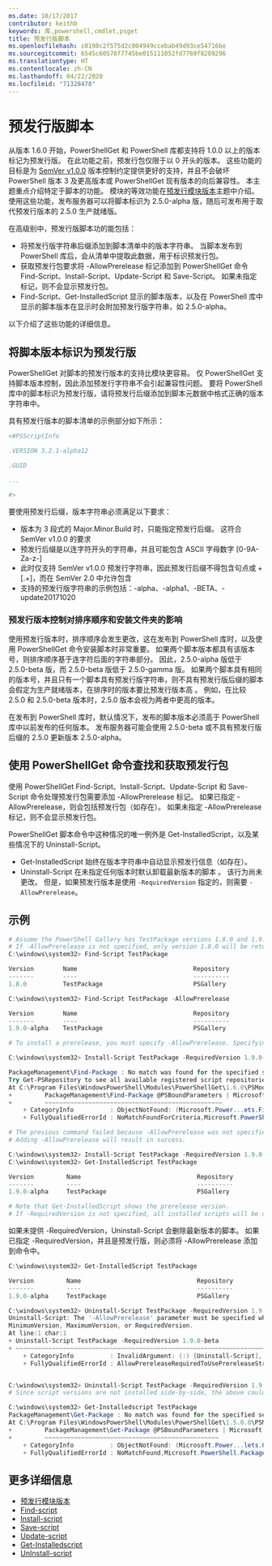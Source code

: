 ```yaml
---
ms.date: 10/17/2017
contributor: keithb
keywords: 库,powershell,cmdlet,psget
title: 预发行版脚本
ms.openlocfilehash: c0198c2f575d2c004949ccebab49d93ce54716be
ms.sourcegitcommit: 6545c60578f7745be015111052fd7769f8289296
ms.translationtype: HT
ms.contentlocale: zh-CN
ms.lasthandoff: 04/22/2020
ms.locfileid: "71328478"
---
```

# <a name="prerelease-versions-of-scripts"></a>预发行版脚本

从版本 1.6.0 开始，PowerShellGet 和 PowerShell 库都支持将 1.0.0 以上的版本标记为预发行版。 在此功能之前，预发行包仅限于以 0 开头的版本。 这些功能的目标是为 [SemVer v1.0.0](http://semver.org/spec/v1.0.0.html) 版本控制约定提供更好的支持，并且不会破坏 PowerShell 版本 3 及更高版本或 PowerShellGet 现有版本的向后兼容性。 本主题重点介绍特定于脚本的功能。 模块的等效功能在[预发行模块版本](module-prerelease-support.md)主题中介绍。 使用这些功能，发布服务器可以将脚本标识为 2.5.0-alpha 版，随后可发布用于取代预发行版本的 2.5.0 生产就绪版。

在高级别中，预发行版脚本功的能包括：

- 将预发行版字符串后缀添加到脚本清单中的版本字符串。 当脚本发布到 PowerShell 库后，会从清单中提取此数据，用于标识预发行包。
- 获取预发行包要求将 -AllowPrerelease 标记添加到 PowerShellGet 命令 Find-Script、Install-Script、Update-Script 和 Save-Script。 如果未指定标记，则不会显示预发行包。
- Find-Script、Get-InstalledScript 显示的脚本版本，以及在 PowerShell 库中显示的脚本版本在显示时会附加预发行版字符串，如 2.5.0-alpha。

以下介绍了这些功能的详细信息。

## <a name="identifying-a-script-version-as-a-prerelease"></a>将脚本版本标识为预发行版

PowerShellGet 对脚本的预发行版本的支持比模块更容易。 仅 PowerShellGet 支持脚本版本控制，因此添加预发行字符串不会引起兼容性问题。 要将 PowerShell 库中的脚本标识为预发行版，请将预发行后缀添加到脚本元数据中格式正确的版本字符串中。

具有预发行版本的脚本清单的示例部分如下所示：

```powershell
<#PSScriptInfo

.VERSION 3.2.1-alpha12

.GUID

...

#>
```

要使用预发行后缀，版本字符串必须满足以下要求：

- 版本为 3 段式的 Major.Minor.Build 时，只能指定预发行后缀。
  这符合 SemVer v1.0.0 的要求
- 预发行后缀是以连字符开头的字符串，并且可能包含 ASCII 字母数字 [0-9A-Za-z-]
- 此时仅支持 SemVer v1.0.0 预发行字符串，因此预发行后缀不得包含句点或 + [.+]，而在 SemVer 2.0 中允许包含 
- 支持的预发行版字符串的示例包括：-alpha、-alpha1、-BETA、-update20171020

### <a name="prerelease-versioning-impact-on-sort-order-and-installation-folders"></a>预发行版本控制对排序顺序和安装文件夹的影响

使用预发行版本时，排序顺序会发生更改，这在发布到 PowerShell 库时，以及使用 PowerShellGet 命令安装脚本时非常重要。 如果两个脚本版本都具有该版本号，则排序顺序基于连字符后面的字符串部分。 因此，2.5.0-alpha 版低于 2.5.0-beta 版，而 2.5.0-beta 版低于 2.5.0-gamma 版。 如果两个脚本具有相同的版本号，并且只有一个脚本具有预发行版字符串，则不具有预发行版后缀的脚本会假定为生产就绪版本，在排序时的版本要比预发行版本高  。 例如，在比较 2.5.0 和 2.5.0-beta 版本时，2.5.0 版本会视为两者中更高的版本。

在发布到 PowerShell 库时，默认情况下，发布的脚本版本必须高于 PowerShell 库中以前发布的任何版本。 发布服务器可能会使用 2.5.0-beta 或不具有预发行版后缀的 2.5.0 更新版本 2.5.0-alpha。

## <a name="finding-and-acquiring-prerelease-packages-using-powershellget-commands"></a>使用 PowerShellGet 命令查找和获取预发行包

使用 PowerShellGet Find-Script、Install-Script、Update-Script 和 Save-Script 命令处理预发行包需要添加 -AllowPrerelease 标记。 如果已指定 -AllowPrerelease，则会包括预发行包（如存在）。 如果未指定 -AllowPrerelease 标记，则不会显示预发行包。

PowerShellGet 脚本命令中这种情况的唯一例外是 Get-InstalledScript，以及某些情况下的 Uninstall-Script。

- Get-InstalledScript 始终在版本字符串中自动显示预发行信息（如存在）。
- Uninstall-Script 在未指定任何版本时默认卸载最新版本的脚本  。 该行为尚未更改。 但是，如果预发行版本是使用 `-RequiredVersion` 指定的，则需要 `-AllowPrerelease`。

## <a name="examples"></a>示例

```powershell
# Assume the PowerShell Gallery has TestPackage versions 1.8.0 and 1.9.0-alpha.
# If -AllowPrerelease is not specified, only version 1.8.0 will be returned.
C:\windows\system32> Find-Script TestPackage

Version        Name                                Repository           Description
-------        ----                                ----------           -----------
1.8.0          TestPackage                         PSGallery            Package used to validate changes to the PowerShe...

C:\windows\system32> Find-Script TestPackage -AllowPrerelease

Version        Name                                Repository           Description
-------        ----                                ----------           -----------
1.9.0-alpha    TestPackage                         PSGallery            Package used to validate changes to PowerShe...

# To install a prerelease, you must specify -AllowPrerelease. Specifying a prerelease version string is not sufficient.

C:\windows\system32> Install-Script TestPackage -RequiredVersion 1.9.0-alpha

PackageManagement\Find-Package : No match was found for the specified search criteria and script name 'TestPackage'.
Try Get-PSRepository to see all available registered script repositories.
At C:\Program Files\WindowsPowerShell\Modules\PowerShellGet\1.6.0\PSModule.psm1:1455 char:3
+         PackageManagement\Find-Package @PSBoundParameters | Microsoft ...
+         ~~~~~~~~~~~~~~~~~~~~~~~~~~~~~~~~~~~~~~~~~~~~~~~~~
    + CategoryInfo          : ObjectNotFound: (Microsoft.Power...ets.FindPackage:FindPackage)[Find-Package], Exception
    + FullyQualifiedErrorId : NoMatchFoundForCriteria,Microsoft.PowerShell.PackageManagement.Cmdlets.FindPackage

# The previous command failed because -AllowPrerelease was not specified.
# Adding -AllowPrerelease will result in success.

C:\windows\system32> Install-Script TestPackage -RequiredVersion 1.9.0-alpha -AllowPrerelease
C:\windows\system32> Get-InstalledScript TestPackage

Version         Name                                Repository           Description
-------         ----                                ----------           -----------
1.9.0-alpha     TestPackage                         PSGallery            Package used to validate changes to PowerShe...

# Note that Get-InstalledScript shows the prerelease version.
# If -RequiredVersion is not specified, all installed scripts will be displayed by Get-InstalledScript
```

如果未提供 -RequiredVersion，Uninstall-Script 会删除最新版本的脚本。
如果已指定 -RequiredVersion，并且是预发行版，则必须将 -AllowPrerelease 添加到命令中。

``` powershell
C:\windows\system32> Get-InstalledScript TestPackage

Version         Name                                Repository           Description
-------         ----                                ----------           -----------
1.9.0-alpha     TestPackage                         PSGallery            Package used to validate changes to PowerShe...

C:\windows\system32> Uninstall-Script TestPackage -RequiredVersion 1.9.0-alpha
Uninstall-Script: The '-AllowPrerelease' parameter must be specified when using the Prerelease string in
MinimumVersion, MaximumVersion, or RequiredVersion.
At line:1 char:1
+ Uninstall-Script TestPackage -RequiredVersion 1.9.0-beta
+ ~~~~~~~~~~~~~~~~~~~~~~~~~~~~~~~~~~~~~~~~~~~~~~~~~~~~~~~~~~~~~~~~~~~~~
    + CategoryInfo          : InvalidArgument: (:) [Uninstall-Script], ArgumentException
    + FullyQualifiedErrorId : AllowPrereleaseRequiredToUsePrereleaseStringInVersion,Uninstall-script


C:\windows\system32> Uninstall-Script TestPackage -RequiredVersion 1.9.0-alpha -AllowPrerelease
# Since script versions are not installed side-by-side, the above could be simply "Uninstall-Script TestPackage"

C:\windows\system32> Get-Installedscript TestPackage
PackageManagement\Get-Package : No match was found for the specified search criteria and script names 'testpackage'.
At C:\Program Files\WindowsPowerShell\Modules\PowerShellGet\1.5.0.0\PSModule.psm1:4088 char:9
+         PackageManagement\Get-Package @PSBoundParameters | Microsoft. ...
+         ~~~~~~~~~~~~~~~~~~~~~~~~~~~~~~~~~~~~~~~~~~~~~~~~
    + CategoryInfo          : ObjectNotFound: (Microsoft.Power...lets.GetPackage:GetPackage) [Get-Package], Exception
    + FullyQualifiedErrorId : NoMatchFound,Microsoft.PowerShell.PackageManagement.Cmdlets.GetPackage
```

## <a name="more-details"></a>更多详细信息

- [预发行模块版本](module-prerelease-support.md)
- [Find-script](/powershell/module/powershellget/find-script)
- [Install-script](/powershell/module/powershellget/install-script)
- [Save-script](/powershell/module/powershellget/save-script)
- [Update-script](/powershell/module/powershellget/update-script)
- [Get-Installedscript](/powershell/module/powershellget/get-installedscript)
- [UnInstall-script](/powershell/module/powershellget/uninstall-script)
